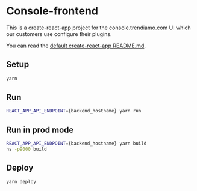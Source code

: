 # Console-frontend

This is a create-react-app project for the console.trendiamo.com UI which our customers use configure their plugins.

You can read the [default create-react-app README.md](https://github.com/facebook/create-react-app/blob/master/packages/react-scripts/template/README.md).

## Setup

```sh
yarn
```

## Run

```sh
REACT_APP_API_ENDPOINT={backend_hostname} yarn run
```

## Run in prod mode

```sh
REACT_APP_API_ENDPOINT={backend_hostname} yarn build
hs -p9000 build
```

## Deploy

```
yarn deploy
```
